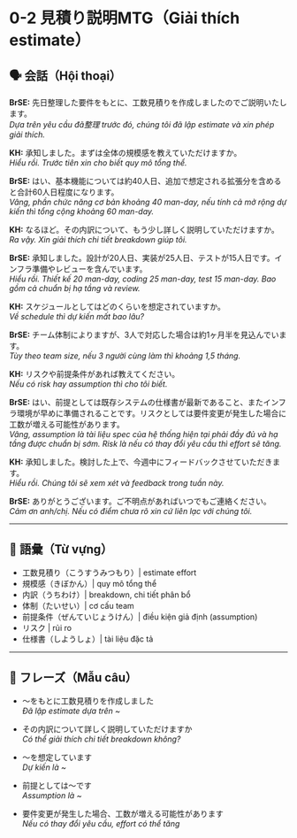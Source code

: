 # 0-2 見積り説明MTG（Giải thích estimate）

## 🗣️ 会話（Hội thoại）

**BrSE:** 先日整理した要件をもとに、工数見積りを作成しましたのでご説明いたします。  
*Dựa trên yêu cầu đã整理 trước đó, chúng tôi đã lập estimate và xin phép giải thích.*  

**KH:** 承知しました。まずは全体の規模感を教えていただけますか。  
*Hiểu rồi. Trước tiên xin cho biết quy mô tổng thể.*  

**BrSE:** はい、基本機能については約40人日、追加で想定される拡張分を含めると合計60人日程度になります。  
*Vâng, phần chức năng cơ bản khoảng 40 man-day, nếu tính cả mở rộng dự kiến thì tổng cộng khoảng 60 man-day.*  

**KH:** なるほど。その内訳について、もう少し詳しく説明していただけますか。  
*Ra vậy. Xin giải thích chi tiết breakdown giúp tôi.*  

**BrSE:** 承知しました。設計が20人日、実装が25人日、テストが15人日です。インフラ準備やレビューを含んでいます。  
*Hiểu rồi. Thiết kế 20 man-day, coding 25 man-day, test 15 man-day. Bao gồm cả chuẩn bị hạ tầng và review.*  

**KH:** スケジュールとしてはどのくらいを想定されていますか。  
*Về schedule thì dự kiến mất bao lâu?*  

**BrSE:** チーム体制によりますが、3人で対応した場合は約1ヶ月半を見込んでいます。  
*Tùy theo team size, nếu 3 người cùng làm thì khoảng 1,5 tháng.*  

**KH:** リスクや前提条件があれば教えてください。  
*Nếu có risk hay assumption thì cho tôi biết.*  

**BrSE:** はい、前提としては既存システムの仕様書が最新であること、またインフラ環境が早めに準備されることです。リスクとしては要件変更が発生した場合に工数が増える可能性があります。  
*Vâng, assumption là tài liệu spec của hệ thống hiện tại phải đầy đủ và hạ tầng được chuẩn bị sớm. Risk là nếu có thay đổi yêu cầu thì effort sẽ tăng.*  

**KH:** 承知しました。検討した上で、今週中にフィードバックさせていただきます。  
*Hiểu rồi. Chúng tôi sẽ xem xét và feedback trong tuần này.*  

**BrSE:** ありがとうございます。ご不明点があればいつでもご連絡ください。  
*Cảm ơn anh/chị. Nếu có điểm chưa rõ xin cứ liên lạc với chúng tôi.*  

---

## 📖 語彙（Từ vựng）

- 工数見積り（こうすうみつもり）| estimate effort  
- 規模感（きぼかん）| quy mô tổng thể  
- 内訳（うちわけ）| breakdown, chi tiết phân bổ  
- 体制（たいせい）| cơ cấu team  
- 前提条件（ぜんていじょうけん）| điều kiện giả định (assumption)  
- リスク | rủi ro  
- 仕様書（しようしょ）| tài liệu đặc tả  

---

## 📝 フレーズ（Mẫu câu）

- ～をもとに工数見積りを作成しました  
  *Đã lập estimate dựa trên ~*  

- その内訳について詳しく説明していただけますか  
  *Có thể giải thích chi tiết breakdown không?*  

- ～を想定しています  
  *Dự kiến là ~*  

- 前提としては～です  
  *Assumption là ~*  

- 要件変更が発生した場合、工数が増える可能性があります  
  *Nếu có thay đổi yêu cầu, effort có thể tăng*  
